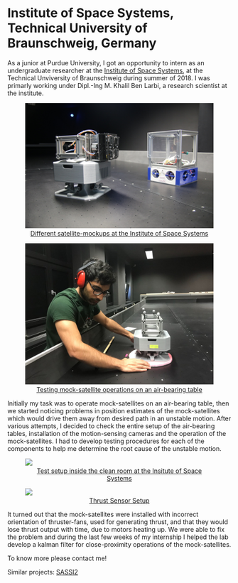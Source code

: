 # Institute of Space Systems, Technical University of Braunschweig, Germany

As a junior at Purdue University, I got an opportunity to intern as an undergraduate researcher at the [Institute of Space Systems](), at the Technical Unviversity of Braunschweig during summer of 2018. I was primarly working under Dipl.-Ing M. Khalil Ben Larbi, a research scientist at the institute.

<p><a href="images/mockups.png">
  <figure>
    <img src="images/mockups.png"/>
    <figcaption><center>Different satellite-mockups at the Institute of Space Systems</center></figcaption>
  </figure>
</a></p>

<p><a href="images/at_braunschweig.png">
  <figure>
    <img src="images/at_braunschweig.png"/>
    <figcaption><center>Testing mock-satellite operations on an air-bearing table</center></figcaption>
  </figure>
</a></p>

Initially my task was to operate mock-satellites on an air-bearing table, then we started noticing problems in position estimates of the mock-satellites which would drive them away from desired path in an unstable motion. After various attempts, I decided to check the entire setup of the air-bearing tables, installation of the motion-sensing cameras and the operation of the mock-satellites. I had to develop testing procedures for each of the components to help me determine the root cause of the unstable motion.


<p><a href="images/CleanRoom.png">
  <figure>
    <img src="images/CleanRoom.png"/>
    <figcaption><center>Test setup inside the clean room at the Insitute of Space Systems</center></figcaption>
  </figure>
</a></p>

<p><a href="images/ThrustSensorSetup.png">
  <figure>
    <img src="images/ThrustSensorSetup.png"/>
    <figcaption><center>Thrust Sensor Setup</center></figcaption>
  </figure>
</a></p>


It turned out that the mock-satellites were installed with incorrect orientation of thruster-fans, used for generating thrust, and that they would lose thrust output with time, due to motors heating up. We were able to fix the problem and during the last few weeks of my internship I helped the lab develop a kalman filter for close-proximity operations of the mock-satellites.

To know more please contact me!

Similar projects: [SASSI2](cubesat)
